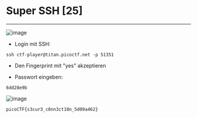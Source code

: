 # Super SSH [25]
---
![image](https://github.com/HAW-THL/Write-ups/assets/90260119/02c27ed8-6e96-4acd-9f26-9ea9408cb957)

- Login mit SSH:

```
ssh ctf-player@titan.picoctf.net -p 51351
```

- Den Fingerprint mit "yes" akzeptieren

- Passwort eingeben:
```
6dd28e9b
```

![image](https://github.com/HAW-THL/Write-ups/assets/90260119/8d44d78a-8432-4d23-97bf-6edc623e1437)

```
picoCTF{s3cur3_c0nn3ct10n_5d09a462}
```
